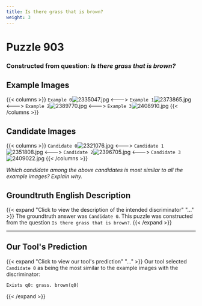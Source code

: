 ```yaml
---
title: Is there grass that is brown?
weight: 3
---
```


# Puzzle 903
### Constructed from question: _Is there grass that is brown?_


## Example Images
{{< columns >}}
`Example 0`![2335047.jpg](/gqa_images/2335047.jpg)
<--->
`Example 1`![2373865.jpg](/gqa_images/2373865.jpg)
<--->
`Example 2`![2389770.jpg](/gqa_images/2389770.jpg)
<--->
`Example 3`![2408910.jpg](/gqa_images/2408910.jpg)
{{< /columns >}}

## Candidate Images
{{< columns >}}
`Candidate 0`![2321076.jpg](/gqa_images/2321076.jpg)
<--->
`Candidate 1`![2351808.jpg](/gqa_images/2351808.jpg)
<--->
`Candidate 2`![2396705.jpg](/gqa_images/2396705.jpg)
<--->
`Candidate 3`![2409022.jpg](/gqa_images/2409022.jpg)
{{< /columns >}}

*Which candidate among the above candidates is most similar to all the example images? Explain why.*

## Groundtruth English Description

{{< expand "Click to view the description of the intended discriminator" "..." >}}
The groundtruth answer was `Candidate 0`. This puzzle was constructed from the question `Is there grass that is brown?`.
{{< /expand >}}

---

## Our Tool's Prediction

{{< expand "Click to view our tool's prediction" "..." >}}
Our tool selected `Candidate 0` as being the most similar to the example images with the discriminator:
```plaintext
Exists q0: grass. brown(q0)
```
{{< /expand >}}
